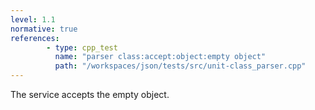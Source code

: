 ```yaml
---
level: 1.1
normative: true
references:
        - type: cpp_test
          name: "parser class:accept:object:empty object"
          path: "/workspaces/json/tests/src/unit-class_parser.cpp"
---
```


The service accepts the empty object.